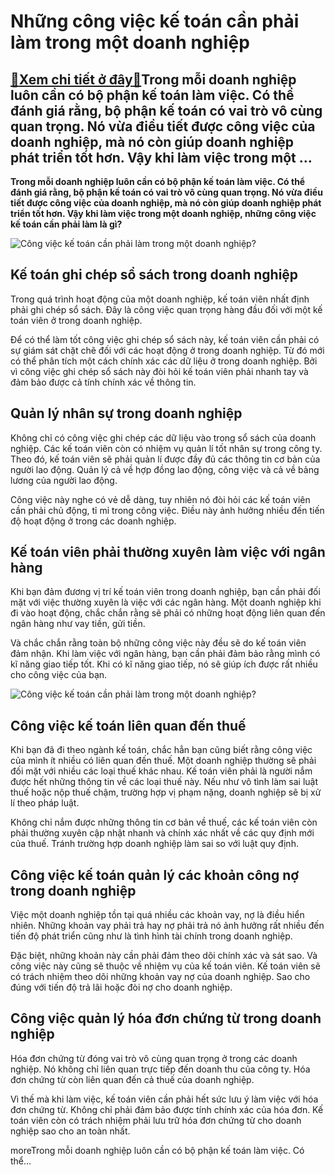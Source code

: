 Những công việc kế toán cần phải làm trong một doanh nghiệp
===========================================================

[:gift:Xem chi tiết ở đây:gift:](https://hddtvn.com/nhung-cong-viec-ke-toan-can-phai-lam-trong-mot-doanh-nghiep/)Trong mỗi doanh nghiệp luôn cần có bộ phận kế toán làm việc. Có thể đánh giá rằng, bộ phận kế toán có vai trò vô cùng quan trọng. Nó vừa điều tiết được công việc của doanh nghiệp, mà nó còn giúp doanh nghiệp phát triển tốt hơn. Vậy khi làm việc trong một …
----------------------------------------------------------------------------------------------------------------------------------------------------------------------------------------------------------------------------------------------------------------

**Trong mỗi doanh nghiệp luôn cần có bộ phận kế toán làm việc. Có thể đánh giá rằng, bộ phận kế toán có vai trò vô cùng quan trọng. Nó vừa điều tiết được công việc của doanh nghiệp, mà nó còn giúp doanh nghiệp phát triển tốt hơn. Vậy khi làm việc trong một doanh nghiệp, những công việc kế toán cần phải làm là gì?**


![Công việc kế toán cần phải làm trong một doanh nghiệp?](https://hddtvn.com/wp-content/uploads/2021/01/Cong-viec-cua-ke-toan-tong-hop.jpg)


Kế toán ghi chép sổ sách trong doanh nghiệp
-------------------------------------------


Trong quá trình hoạt động của một doanh nghiệp, kế toán viên nhất định phải ghi chép sổ sách. Đây là công việc quan trọng hàng đầu đối với một kế toán viên ở trong doanh nghiệp.  

Để có thể làm tốt công việc ghi chép sổ sách này, kế toán viên cần phải có sự giám sát chặt chẽ đối với các hoạt động ở trong doanh nghiệp. Từ đó mới có thể phân tích một cách chính xác các dữ liệu ở trong doanh nghiệp. Bởi vì công việc ghi chép sổ sách này đòi hỏi kế toán viên phải nhanh tay và đảm bảo được cả tính chính xác về thông tin.


Quản lý nhân sự trong doanh nghiệp
----------------------------------


Không chỉ có công việc ghi chép các dữ liệu vào trong sổ sách của doanh nghiệp. Các kế toán viên còn có nhiệm vụ quản lí tốt nhân sự trong công ty. Theo đó, kế toán viên sẽ phải quản lí được đầy đủ các thông tin cơ bản của người lao động. Quản lý cả về hợp đồng lao động, công việc và cả về bảng lương của người lao động.


Công việc này nghe có vẻ dễ dàng, tuy nhiên nó đòi hỏi các kế toán viên cần phải chủ động, tỉ mỉ trong công việc. Điều này ảnh hưởng nhiều đến tiến độ hoạt động ở trong các doanh nghiệp.


Kế toán viên phải thường xuyên làm việc với ngân hàng
-----------------------------------------------------


Khi bạn đảm đương vị trí kế toán viên trong doanh nghiệp, bạn cần phải đối mặt với việc thường xuyên là việc với các ngân hàng. Một doanh nghiệp khi đi vào hoạt động, chắc chắn rằng sẽ phải có những hoạt động liên quan đến ngân hàng như vay tiền, gửi tiền.


Và chắc chắn rằng toàn bộ những công việc này đều sẽ do kế toán viên đảm nhận. Khi làm việc với ngân hàng, bạn cần phải đảm bảo rằng mình có kĩ năng giao tiếp tốt. Khi có kĩ năng giao tiếp, nó sẽ giúp ích được rất nhiều cho công việc của bạn.


![Công việc kế toán cần phải làm trong một doanh nghiệp?](https://hddtvn.com/wp-content/uploads/2021/01/kinh-nghiem-lam-ke-toan-nha-hang-5.png)


Công việc kế toán liên quan đến thuế
------------------------------------


Khi bạn đã đi theo ngành kế toán, chắc hẳn bạn cũng biết rằng công việc của mình ít nhiều có liên quan đến thuế. Một doanh nghiệp thường sẽ phải đối mặt với nhiều các loại thuế khác nhau. Kế toán viên phải là người nắm được hết những thông tin về các loại thuế này. Nếu như vô tình làm sai luật thuế hoặc nộp thuế chậm, trường hợp vị phạm nặng, doanh nghiệp sẽ bị xử lí theo pháp luật.


Không chỉ nắm được những thông tin cơ bản về thuế, các kế toán viên còn phải thường xuyên cập nhật nhanh và chính xác nhất về các quy định mới của thuế. Tránh trường hợp doanh nghiệp làm sai so với luật quy định.


Công việc kế toán quản lý các khoản công nợ trong doanh nghiệp
--------------------------------------------------------------


Việc một doanh nghiệp tồn tại quá nhiều các khoản vay, nợ là điều hiển nhiên. Những khoản vay phải trả hay nợ phải trả nó ảnh hưởng rất nhiều đến tiến độ phát triển cũng như là tình hình tài chính trong doanh nghiệp.


Đặc biệt, những khoản này cần phải đảm theo dõi chính xác và sát sao. Và công việc này cũng sẽ thuộc về nhiệm vụ của kế toán viên. Kế toán viên sẽ có trách nhiệm theo dõi những khoản vay nợ của doanh nghiệp. Sao cho đúng với tiến độ trả lãi hoặc đòi nợ cho doanh nghiệp.


Công việc quản lý hóa đơn chứng từ trong doanh nghiệp
-----------------------------------------------------


Hóa đơn chứng từ đóng vai trò vô cùng quan trọng ở trong các doanh nghiệp. Nó không chỉ liên quan trực tiếp đến doanh thu của công ty. Hóa đơn chứng từ còn liên quan đến cả thuế của doanh nghiệp.


Vì thế mà khi làm việc, kế toán viên cần phải hết sức lưu ý làm việc với hóa đơn chứng từ. Không chỉ phải đảm bảo được tính chính xác của hóa đơn. Kế toán viên còn có trách nhiệm phải lưu trữ hóa đơn chứng từ cho doanh nghiệp sao cho an toàn nhất.


moreTrong mỗi doanh nghiệp luôn cần có bộ phận kế toán làm việc. Có thể…

